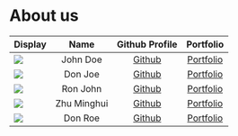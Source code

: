 # About us

Display |    Name     |             Github Profile             | Portfolio 
--------|:-----------:|:--------------------------------------:|:---------:
![](https://via.placeholder.com/100.png?text=Photo) |  John Doe   |     [Github](https://github.com/)      | [Portfolio](docs/team/johndoe.md)
![](https://via.placeholder.com/100.png?text=Photo) |   Don Joe   |     [Github](https://github.com/)      | [Portfolio](docs/team/johndoe.md)
![](https://via.placeholder.com/100.png?text=Photo) |  Ron John   |     [Github](https://github.com/)      | [Portfolio](docs/team/johndoe.md)
![](https://miro.medium.com/v2/resize:fit:1358/0*hJtj0p-31PmVA4wd.jpeg) | Zhu Minghui | [Github](https://github.com/ZMinghuiZ) | [Portfolio](docs/team/johndoe.md)
![](https://via.placeholder.com/100.png?text=Photo) |   Don Roe   |     [Github](https://github.com/)      | [Portfolio](docs/team/johndoe.md)
